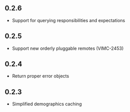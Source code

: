 ## 0.2.6

* Support for querying responsibilities and expectations

## 0.2.5

* Support new orderly pluggable remotes (VIMC-2453)

## 0.2.4

* Return proper error objects

## 0.2.3

* Simplified demographics caching
